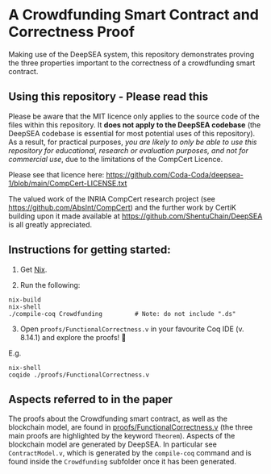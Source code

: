 # A Crowdfunding Smart Contract and Correctness Proof

Making use of the DeepSEA system, this repository demonstrates proving the three properties important to the correctness of a crowdfunding smart contract.

## Using this repository - Please read this

Please be aware that the MIT licence only applies to the source code of the files within this repository. It **does not apply to the DeepSEA codebase** (the DeepSEA codebase is essential for most potential uses of this repository). As a result, for practical purposes, _you are likely to only be able to use this repository for educational, research or evaluation purposes, and not for commercial use_, due to the limitations of the CompCert Licence.

Please see that licence here:
  https://github.com/Coda-Coda/deepsea-1/blob/main/CompCert-LICENSE.txt

The valued work of the INRIA CompCert research project (see 
https://github.com/AbsInt/CompCert) and the further work by CertiK 
building upon it made available at https://github.com/ShentuChain/DeepSEA is
all greatly appreciated.

## Instructions for getting started:

1. Get [Nix](https://nixos.org/download.html).

2. Run the following:
```
nix-build
nix-shell
./compile-coq Crowdfunding         # Note: do not include ".ds"
```

3. Open `proofs/FunctionalCorrectness.v` in your favourite Coq IDE (v. 8.14.1) and explore the proofs! 🐔

E.g.
```
nix-shell
coqide ./proofs/FunctionalCorrectness.v
```

## Aspects referred to in the paper
The proofs about the Crowdfunding smart contract, as well as the blockchain model, are found in [proofs/FunctionalCorrectness.v](proofs/FunctionalCorrectness.v) (the three main proofs are highlighted by the keyword `Theorem`). Aspects of the blockchain model are generated by DeepSEA. In particular see `ContractModel.v`, which  is generated by the `compile-coq` command and is found inside the `Crowdfunding` subfolder once it has been generated.